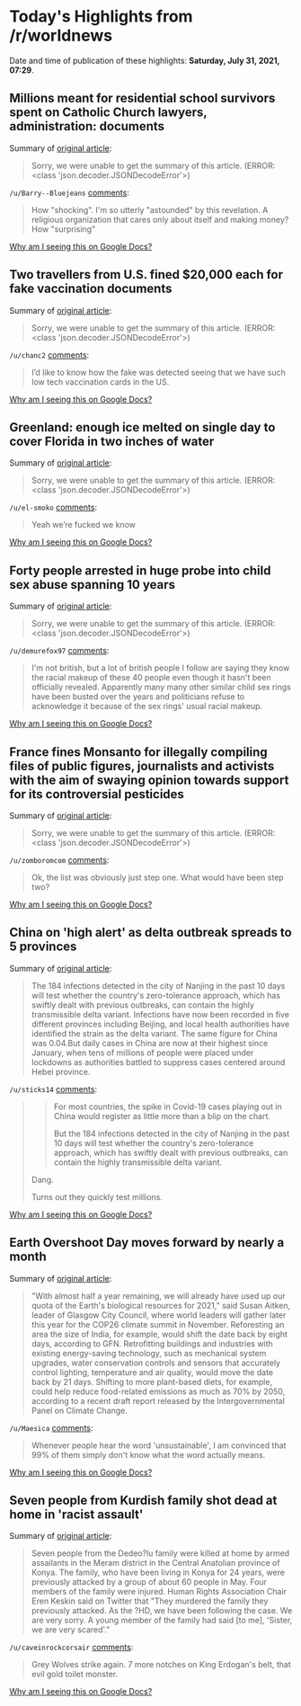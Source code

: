# Today's Highlights from /r/worldnews

Date and time of publication of these highlights: **Saturday, July 31, 2021, 07:29**.

## Millions meant for residential school survivors spent on Catholic Church lawyers, administration: documents

Summary of [original article](https://www.cbc.ca/news/canada/saskatoon/residential-school-survivors-catholic-church-millions-1.6121678):

> Sorry, we were unable to get the summary of this article. (ERROR: <class 'json.decoder.JSONDecodeError'>)

`/u/Barry--Bluejeans` [comments](https://www.reddit.com/r/worldnews/comments/ov1e86/millions_meant_for_residential_school_survivors/):

> How "shocking".  I'm so utterly "astounded" by this revelation.  A religious organization that cares only about itself and making money?  How "surprising"

[Why am I seeing this on Google Docs?](https://docs.google.com/document/d/1Dc6We63vOXIZsc0op-Bt4abqkYjXzOigalQqFxmvvbM/edit?usp=sharing)

## Two travellers from U.S. fined $20,000 each for fake vaccination documents

Summary of [original article](https://www.thestar.com/news/canada/2021/07/30/two-travellers-from-us-fined-20000-each-for-fake-vaccination-documents.html):

> Sorry, we were unable to get the summary of this article. (ERROR: <class 'json.decoder.JSONDecodeError'>)

`/u/chanc2` [comments](https://www.reddit.com/r/worldnews/comments/ourm5h/two_travellers_from_us_fined_20000_each_for_fake/):

> I’d like to know how the fake was detected seeing that we have such low tech vaccination cards in the US.

[Why am I seeing this on Google Docs?](https://docs.google.com/document/d/1Dc6We63vOXIZsc0op-Bt4abqkYjXzOigalQqFxmvvbM/edit?usp=sharing)

## Greenland: enough ice melted on single day to cover Florida in two inches of water

Summary of [original article](https://www.theguardian.com/environment/2021/jul/30/greenland-ice-sheet-florida-water-climate-crisis):

> Sorry, we were unable to get the summary of this article. (ERROR: <class 'json.decoder.JSONDecodeError'>)

`/u/el-smoko` [comments](https://www.reddit.com/r/worldnews/comments/ov49ru/greenland_enough_ice_melted_on_single_day_to/):

> Yeah we’re fucked we know

[Why am I seeing this on Google Docs?](https://docs.google.com/document/d/1Dc6We63vOXIZsc0op-Bt4abqkYjXzOigalQqFxmvvbM/edit?usp=sharing)

## Forty people arrested in huge probe into child sex abuse spanning 10 years

Summary of [original article](https://www.mirror.co.uk/news/uk-news/forty-people-arrested-huge-probe-24653876):

> Sorry, we were unable to get the summary of this article. (ERROR: <class 'json.decoder.JSONDecodeError'>)

`/u/demurefox97` [comments](https://www.reddit.com/r/worldnews/comments/ov5z1f/forty_people_arrested_in_huge_probe_into_child/):

> I'm not british, but a lot of british people I follow are saying they know the racial makeup of these 40 people even though it hasn't been officially revealed. Apparently many many other similar child sex rings have been busted over the years and politicians refuse to acknowledge it because of the sex rings' usual racial makeup.

[Why am I seeing this on Google Docs?](https://docs.google.com/document/d/1Dc6We63vOXIZsc0op-Bt4abqkYjXzOigalQqFxmvvbM/edit?usp=sharing)

## France fines Monsanto for illegally compiling files of public figures, journalists and activists with the aim of swaying opinion towards support for its controversial pesticides

Summary of [original article](https://www.france24.com/en/france/20210728-france-fines-monsanto-for-illegally-acquiring-data-on-journalists-activists):

> Sorry, we were unable to get the summary of this article. (ERROR: <class 'json.decoder.JSONDecodeError'>)

`/u/zomboromcom` [comments](https://www.reddit.com/r/worldnews/comments/ouo24j/france_fines_monsanto_for_illegally_compiling/):

> Ok, the list was obviously just step one. What would have been step two?

[Why am I seeing this on Google Docs?](https://docs.google.com/document/d/1Dc6We63vOXIZsc0op-Bt4abqkYjXzOigalQqFxmvvbM/edit?usp=sharing)

## China on 'high alert' as delta outbreak spreads to 5 provinces

Summary of [original article](https://www.nbcnews.com/news/world/china-high-alert-delta-variant-covid-19-spreads-five-provinces-n1275473):

> The 184 infections detected in the city of Nanjing in the past 10 days will test whether the country's zero-tolerance approach, which has swiftly dealt with previous outbreaks, can contain the highly transmissible delta variant. Infections have now been recorded in five different provinces including Beijing, and local health authorities have identified the strain as the delta variant. The same figure for China was 0.04.But daily cases in China are now at their highest since January, when tens of millions of people were placed under lockdowns as authorities battled to suppress cases centered around Hebei province.

`/u/sticks14` [comments](https://www.reddit.com/r/worldnews/comments/oumcls/china_on_high_alert_as_delta_outbreak_spreads_to/):

> >For most countries, the spike in Covid-19 cases playing out in China would register as little more than a blip on the chart.  
> >  
> >But the 184 infections detected in the city of Nanjing in the past 10 days will test whether the country's zero-tolerance approach, which has swiftly dealt with previous outbreaks, can contain the highly transmissible delta variant.
> 
> Dang.
> 
> Turns out they quickly test millions.

[Why am I seeing this on Google Docs?](https://docs.google.com/document/d/1Dc6We63vOXIZsc0op-Bt4abqkYjXzOigalQqFxmvvbM/edit?usp=sharing)

## Earth Overshoot Day moves forward by nearly a month

Summary of [original article](https://www.dw.com/en/earth-overshoot-day-moves-forward-by-nearly-a-month/a-58612967):

> "With almost half a year remaining, we will already have used up our quota of the Earth's biological resources for 2021," said Susan Aitken, leader of Glasgow City Council, where world leaders will gather later this year for the COP26 climate summit in November. Reforesting an area the size of India, for example, would shift the date back by eight days, according to GFN. Retrofitting buildings and industries with existing energy-saving technology, such as mechanical system upgrades, water conservation controls and sensors that accurately control lighting, temperature and air quality, would move the date back by 21 days. Shifting to more plant-based diets, for example, could help reduce food-related emissions as much as 70% by 2050, according to a recent draft report released by the Intergovernmental Panel on Climate Change.

`/u/Maesica` [comments](https://www.reddit.com/r/worldnews/comments/ov2bst/earth_overshoot_day_moves_forward_by_nearly_a/):

> Whenever people hear the word 'unsustainable', I am convinced that 99% of them simply don't know what the word actually means.

[Why am I seeing this on Google Docs?](https://docs.google.com/document/d/1Dc6We63vOXIZsc0op-Bt4abqkYjXzOigalQqFxmvvbM/edit?usp=sharing)

## Seven people from Kurdish family shot dead at home in 'racist assault'

Summary of [original article](https://m.bianet.org/english/human-rights/247964-seven-people-from-kurdish-family-shot-dead-at-home-in-racist-assault):

> Seven people from the Dedeo?lu family were killed at home by armed assailants in the Meram district in the Central Anatolian province of Konya. The family, who have been living in Konya for 24 years, were previously attacked by a group of about 60 people in May. Four members of the family were injured. Human Rights Association Chair Eren Keskin said on Twitter that "They murdered the family they previously attacked. As the ?HD, we have been following the case. We are very sorry. A young member of the family had said [to me], 'Sister, we are very scared'."

`/u/caveinrockcorsair` [comments](https://www.reddit.com/r/worldnews/comments/ov10vs/seven_people_from_kurdish_family_shot_dead_at/):

> Grey Wolves strike again. 7 more notches on King Erdogan's belt, that evil gold toilet monster.

[Why am I seeing this on Google Docs?](https://docs.google.com/document/d/1Dc6We63vOXIZsc0op-Bt4abqkYjXzOigalQqFxmvvbM/edit?usp=sharing)

